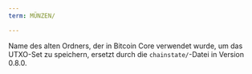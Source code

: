 ```yaml
---
term: MÜNZEN/

---
```

Name des alten Ordners, der in Bitcoin Core verwendet wurde, um das UTXO-Set zu speichern, ersetzt durch die `chainstate/`-Datei in Version 0.8.0.